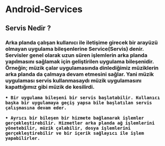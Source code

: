 # Android-Services
<h2>Servis Nedir ?</h2>
<h3>
<p>

Arka planda çalışan kullanıcı ile iletişime girecek bir arayüzü olmayan uygulama bileşenlerine <b>Service(Servis)</b> denir.
Servisler genel olarak uzun süren işlemlerin arka planda yapılmasını sağlamak için geliştirilen uygulama bileşenidir. 
Örneğin; müzik çalar uygulamasında dinlediğimiz müziklerin arka planda da çalmaya devam etmesini sağlar. Yani müzik uygulaması servis kullanmasaydı müzik uygulamasını kapattığımız gibi müzik de kesilirdi.
</p>
<p>

    • Bir uygulama bileşeni bir servis başlatabilir. Kullanıcı başka bir uygulamaya geçiş yapsa bile başlatılan servis çalışmasına devam eder.

    • Ayrıcı bir bileşen bir hizmete bağlanarak işlemler gerçekleştirebilir. Hizmetler arka planda ağ işlemlerini yönetebilir, müzik çalabilir, dosya işlemlerini gerçekleştirebilir ve bir içerik sağlayıcı ile işlem yapabilirler. 

</p>
</h3>



